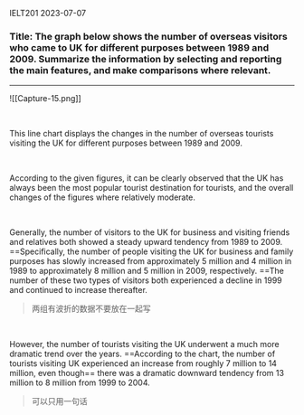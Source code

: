 IELT201 2023-07-07

### Title: The graph below shows the number of overseas visitors who came to UK for different purposes between 1989 and 2009. Summarize the information by selecting and reporting the main features, and make comparisons where relevant.

---

![[Capture-15.png]]

<br/>

This line chart displays the changes in the number of overseas tourists visiting the UK for different purposes between 1989 and 2009.

<br/>

According to the given figures, it can be clearly observed that the UK has always been the most popular tourist destination for tourists, and the overall changes of the figures where relatively moderate.

<br/>

Generally, the number of visitors to the UK for business and visiting friends and relatives both showed a steady upward tendency from 1989 to 2009. ==Specifically, the number of people visiting the UK for business and family purposes has slowly increased from approximately 5 million and 4 million in 1989 to approximately 8 million and 5 million in 2009, respectively. ==The number of these two types of visitors both experienced a decline in 1999 and continued to increase thereafter.
>两组有波折的数据不要放在一起写

<br/>

However, the number of tourists visiting the UK underwent a much more dramatic trend over the years. ==According to the chart, the number of tourists visiting UK experienced an increase from roughly 7 million to 14 million, even though== there was a dramatic downward tendency from 13 million to 8 million from 1999 to 2004.
>可以只用一句话